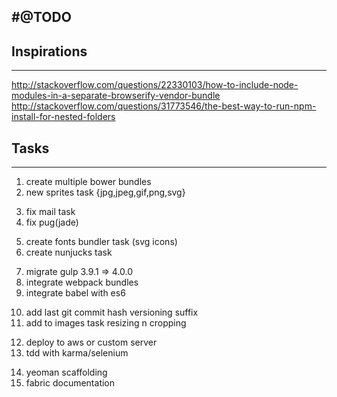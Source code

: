 #@TODO
------------------

## Inspirations
------------------
http://stackoverflow.com/questions/22330103/how-to-include-node-modules-in-a-separate-browserify-vendor-bundle
http://stackoverflow.com/questions/31773546/the-best-way-to-run-npm-install-for-nested-folders


## Tasks
------------------
<!--- sprint 1 --->
1. create multiple bower bundles
2. new sprites task {jpg,jpeg,gif,png,svg}

<!--- sprint 2 --->
3. fix mail task
4. fix pug(jade)

<!--- sprint 3 --->
5. create fonts bundler task (svg icons)
6. create nunjucks task

<!--- sprint 4 --->
7. migrate gulp 3.9.1 => 4.0.0
8. integrate webpack bundles 
9. integrate babel with es6

<!--- sprint 5 --->
10. add last git commit hash versioning suffix 
11. add to images task resizing n cropping

<!--- sprint 6 --->
12. deploy to aws or custom server
13. tdd with karma/selenium

<!--- sprint 7 --->
14. yeoman scaffolding
15. fabric documentation

